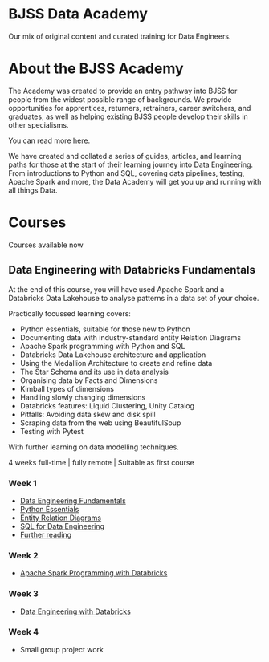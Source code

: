 # BJSS Data Academy
Our mix of original content and curated training for Data Engineers.

# About the BJSS Academy
The Academy was created to provide an entry pathway into BJSS for people from the widest possible range of backgrounds. We provide opportunities for apprentices, returners, retrainers, career switchers, and graduates, as well as helping existing BJSS people develop their skills in other specialisms.

You can read more [here](https://www.bjss.com/academy).

We have created and collated a series of guides, articles, and learning paths for those at the start of their learning journey into Data Engineering. From introductions to Python and SQL, covering data pipelines, testing, Apache Spark and more, the Data Academy will get you up and running with all things Data.

# Courses
Courses available now

## Data Engineering with Databricks Fundamentals
At the end of this course, you will have used Apache Spark and a Databricks Data Lakehouse to analyse patterns in a data set of your choice.

Practically focussed learning covers:
- Python essentials, suitable for those new to Python
- Documenting data with industry-standard entity Relation Diagrams
- Apache Spark programming with Python and SQL
- Databricks Data Lakehouse architecture and application
- Using the Medallion Architecture to create and refine data
- The Star Schema and its use in data analysis
- Organising data by Facts and Dimensions
- Kimball types of dimensions
- Handling slowly changing dimensions
- Databricks features: Liquid Clustering, Unity Catalog
- Pitfalls: Avoiding data skew and disk spill
- Scraping data from the web using BeautifulSoup
- Testing with Pytest

With further learning on data modelling techniques.

4 weeks full-time | fully remote | Suitable as first course

### Week 1
- [Data Engineering Fundamentals](https://github.com/bjss-data-academy/data-engineering-fundamentals/blob/main/README.md)
- [Python Essentials](https://github.com/bjss-data-academy/python-essentials/blob/main/README.md)
- [Entity Relation Diagrams](https://github.com/bjss-data-academy/entity-relation-diagrams/blob/main/README.md)
- [SQL for Data Engineering](https://github.com/bjss-data-academy/sql-for-data-engineering/blob/main/README.md)
- [Further reading](xxx)
  
### Week 2
- [Apache Spark Programming with Databricks](https://www.databricks.com/training/catalog/apache-spark-programming-with-databricks-134)
  
### Week 3
- [Data Engineering with Databricks](https://www.databricks.com/training/catalog/data-engineering-with-databricks-911)

### Week 4
- Small group project work
